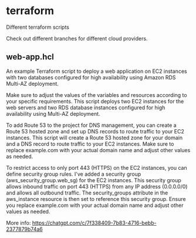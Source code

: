 # terraform
Different terraform scripts

Check out different branches for different cloud providers.

## web-app.hcl

An example Terraform script to deploy a web application on EC2 instances 
with two databases configured for high availability using Amazon RDS Multi-AZ deployment.

Make sure to adjust the values of the variables and resources according to your specific requirements. 
This script deploys two EC2 instances for the web servers and two RDS database instances 
configured for high availability using Multi-AZ deployment.

To add Route 53 to the project for DNS management, you can create a Route 53 hosted zone and set up DNS records 
to route traffic to your EC2 instances.
This script will create a Route 53 hosted zone for your domain and a DNS record to route traffic to your EC2 instances. 
Make sure to replace example.com with your actual domain name and adjust other values as needed.

To restrict access to only port 443 (HTTPS) on the EC2 instances, you can define security group rules.
I've added a security group (aws_security_group.web_sg) for the EC2 instances. 
This security group allows inbound traffic on port 443 (HTTPS) from any IP address (0.0.0.0/0) and allows all outbound traffic. 
The security_groups attribute in the aws_instance resource is then set to reference this security group.
Ensure you replace example.com with your actual domain name and adjust other values as needed.

More info: https://chatgpt.com/c/7f338409-7b83-4716-bebb-2377879b74a6

